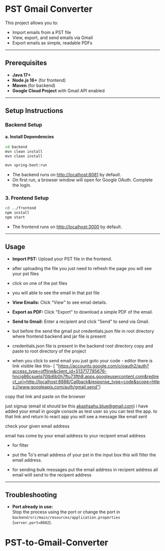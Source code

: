 # PST Gmail Converter

This project allows you to:
- Import emails from a PST file
- View, export, and send emails via Gmail
- Export emails as simple, readable PDFs 
---

## Prerequisites

- **Java 17+**
- **Node.js 16+** (for frontend)
- **Maven** (for backend)
- **Google Cloud Project** with Gmail API enabled

---

## Setup Instructions

###  Backend Setup

#### a. Install Dependencies

```sh
cd backend
mvn clean install
mvn clean install

mvn spring-boot:run
```
- The backend runs on [http://localhost:8081](http://localhost:8081) by default.
- On first run, a browser window will open for Google OAuth. Complete the login.

### 3. Frontend Setup

```sh
cd ../frontend
npm install
npm start
```

- The frontend runs on [http://localhost:3000](http://localhost:3000) by default.

---

## Usage

- **Import PST:** Upload your PST file in the frontend.
- after uploading the file you just need to refresh the page you will see your pst files 

- click on one of the pst files 
- you will able to see the email in that pst file

- **View Emails:** Click "View" to see email details.

- **Export as PDF:** Click "Export" to download a simple PDF of the email.

- **Send to Gmail:** Enter a recipient and click "Send" to send via Gmail.

- but before the send the gmail put credentials.json file in root directory where frontend backend and jar file is present 

- credentials.json file is present in the backend root directory copy and paste to root directory of the project 


- when you click to send email you just goto your code - editor there is link visible 
like this-
[ "https://accounts.google.com/o/oauth2/auth?access_type=offline&client_id=513717795676-hncig86csuelq70lbi6b0h7ftu73fth8.apps.googleusercontent.com&redirect_uri=http://localhost:8888/Callback&response_type=code&scope=https://www.googleapis.com/auth/gmail.send"]

copy that link and paste on the browser 

just signup (email id should be this akashsahu.blue@gmail.com) i have added your email in google console as test user so you can test the app.
to that link and return to react app
you will see a message like email sent 

check your given email address 

email has come by your email address to your recipent email address

- for filter 

- put the To's email address of your pst 
in the input box this will filter the email address.

- for sending bulk messages 
put the email address in recipent address all email wiill send to the recipent address

---

## Troubleshooting

- **Port already in use:**  
  Stop the process using the port or change the port in `backend/src/main/resources/application.properties` (`server.port=8082`).




# PST-to-Gmail-Converter
